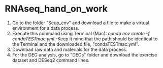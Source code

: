 # RNAseq_hand_on_work

1. Go to the folder "Seup_env" and download a file to make a virtual environment for a data process.
2. Execute this command using Terminal (Mac): _conda env create -f condaTESTmac.yml_
   -Keep it mind that the path should be identical to the Terminal and the downloaded file, "condaTESTmac.yml".
3. Download raw data and materials for the data process.
4. For the DEG analysis, go to "DEGs" folder and download the exercise dataset and DESeq2 command lines.
